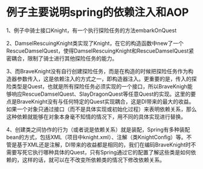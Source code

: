 # 例子主要说明spring的依赖注入和AOP
1、例子中骑士接口Knight，有一个执行探险任务的方法embarkOnQuest

2、DamselRescuingKnight类实现了Knight，在它的构造函数中new了一个RescueDamselQuest，使得DamselRescuingKnight和RescueDamselQuest紧密耦合，限制了骑士进行其他探险任务的能力。

3、而BraveKnight没有自行创建探险任务，而是在构造的时候把探险任务作为构造器参数传入，这是依赖注入的方式之一，即构造器注入。更重要的是，传入的探险类型是Quest，也就是所有探险任务必须实现的一个接口，所以BraveKnigh能够响应RescueDamselQuest、SlayDragonQuest等任意Quest的实现。这里的要点是BraveKnight没有与任何特定的Quest实现耦合，这是DI带来的最大的收益。如果一个对象只通过接口（而不是具体实现或初始化过程）来表明依赖关系，那么这种依赖就能够在对象本身毫不知情的情况下，用不同的具体实现进行替换。

4、创建类之间协作的行为（或者说是依赖关系）就是装配，Spring有多种装配bean的方式，包括XML（项目中knight.xml）、注解（类KnightConfig）等。不管是基于XML还是注解，DI带来的收益都是相同的，我们在编码BraveKnight时不需要写死它执行哪种具体的Quest，只有Spring通过它的配置了解这些类是如何依赖的，这样的话，就可以在不改变所依赖类的情况下修改依赖关系。

